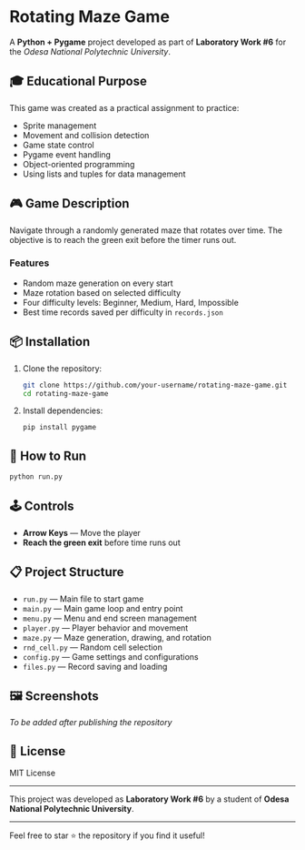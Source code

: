 # Rotating Maze Game

A **Python + Pygame** project developed as part of **Laboratory Work #6** for the *Odesa National Polytechnic University*.

## 🎓 Educational Purpose

This game was created as a practical assignment to practice:

* Sprite management
* Movement and collision detection
* Game state control
* Pygame event handling
* Object-oriented programming
* Using lists and tuples for data management

## 🎮 Game Description

Navigate through a randomly generated maze that rotates over time. The objective is to reach the green exit before the timer runs out.

### Features

* Random maze generation on every start
* Maze rotation based on selected difficulty
* Four difficulty levels: Beginner, Medium, Hard, Impossible
* Best time records saved per difficulty in `records.json`

## 📦 Installation

1. Clone the repository:

   ```bash
   git clone https://github.com/your-username/rotating-maze-game.git
   cd rotating-maze-game
   ```
2. Install dependencies:

   ```bash
   pip install pygame
   ```

## 🚀 How to Run

```bash
python run.py
```

## 🕹️ Controls

* **Arrow Keys** — Move the player
* **Reach the green exit** before time runs out

## 📋 Project Structure
* `run.py` — Main file to start game
* `main.py` — Main game loop and entry point
* `menu.py` — Menu and end screen management
* `player.py` — Player behavior and movement
* `maze.py` — Maze generation, drawing, and rotation
* `rnd_cell.py` — Random cell selection
* `config.py` — Game settings and configurations
* `files.py` — Record saving and loading

## 🖼️ Screenshots

*To be added after publishing the repository*

## 📝 License

MIT License

---

This project was developed as **Laboratory Work #6** by a student of **Odesa National Polytechnic University**.

---

Feel free to star ⭐ the repository if you find it useful!
